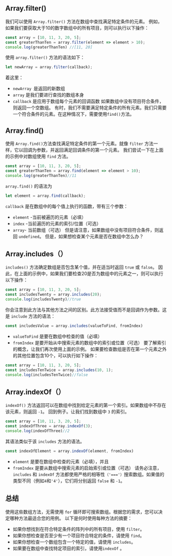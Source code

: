 ## Array.filter()
我们可以使用 `Array.filter()` 方法在数组中查找满足特定条件的元素。
例如，如果我们要获取大于10的数字数组中的所有项目，则可以执行以下操作：
```js
const array = [10, 11, 3, 20, 5];
const greaterThanTen = array.filter(element => element > 10);
console.log(greaterThanTen) //[11, 20]
```
使用 `array.filter()` 方法的语法如下：
```js
let newArray = array.filter(callback);
```
着这里：
* `newArray `是返回的新数组
* `array` 是我们要进行查找的数组本身
* `callback` 是应用于数组每个元素的回调函数
如果数组中没有项目符合条件，则返回一个空数组。
有时，我们不需要满足特定条件的所有元素。我们只需要一个符合条件的元素。在这种情况下，需要使用`find()`方法。
## Array.find()
使用 `Array.find()`方法查找满足特定条件的第一个元素。就像 `filter` 方法一样，它以回调为参数，并返回满足回调条件的第一个元素。
我们尝试一下在上面的示例中对数组使用 `find` 方法。
```js
const array = [10, 11, 3, 20, 5];
const greaterThanTen = array.find(element => element > 10);
console.log(greaterThanTen)//11
```
`array.find()` 的语法为
```js
let element = array.find(callback);
```
`callback` 是在数组中的每个值上执行的函数，带有三个参数：
- `element` -当前被遍历的元素（必填）
- `index` -当前遍历的元素的索引/位置（可选）
- `array`- 当前数组（可选）
但是请注意，如果数组中没有项目符合条件，则返回 `undefined`。
但是，如果想检查某个元素是否在数组中怎么办？
## Array.includes（）
`includes()` 方法确定数组是否包含某个值，并在适当时返回 `true` 或 `false`。
因此，在上面的示例中，如果我们要检查20是否为数组中的元素之一，则可以执行以下操作：
```js
const array = [10, 11, 3, 20, 5];
const includesTwenty = array.includes(20);
console.log(includesTwenty)//true
```
你会注意到此方法与其他方法之间的区别。此方法接受值而不是回调作为参数。这是 `include` 方法的语法：
```js
const includesValue = array.includes(valueToFind, fromIndex)
```
- `valueToFind` 是要在数组中检查的值（必填）
- `fromIndex` 是要开始从中搜索元素的数组中的索引或位置（可选）
要了解索引的概念，让我们再次使用上面的示例。
如果要检查数组是否在第一个元素之外的其他位置包含10个，可以执行如下操作：
```js
const array = [10, 11, 3, 20, 5];
const includesTenTwice = array.includes(10, 1);
console.log(includesTenTwice)//false
```
## Array.indexOf（）
`indexOf()` 方法返回可以在数组中找到给定元素的第一个索引。如果数组中不存在该元素，则返回 `-1`。
回到例子。让我们找到数组中 `3` 的索引。
```js
const array = [10, 11, 3, 20, 5];
const indexOfThree = array.indexOf(3);
console.log(indexOfThree)//2
```
其语法类似于该 `includes` 方法的语法。
```js
const indexOfElement = array.indexOf(element, fromIndex)
```
- `element` 是要在数组中检查的元素（必填），并且
- `fromIndex` 是要从数组中搜索元素的启始索引或位置（可选）
请务必注意，`includes` 和 `indexOf` 方法都使用严格的相等性`（'==='）`搜索数组。如果值的类型不同（例如`4`和`'4'`），它们将分别返回 `false` 和 `-1`。
## 总结
使用这些数组方法，无需使用 `for` 循环即可搜索数组。根据您的需求，您可以决定哪种方法最适合您的用例。
以下是何时使用每种方法的摘要：
- 如果你想找到在符合特定条件的阵列中的所有项目，使用 `filter`。
- 如果你想检查是否至少有一个项目符合特定的条件，请使用 `find`。
- 如果你想检查一个数组包含一个特定的值，请使用 `includes`。
- 如果要在数组中查找特定项目的索引，请使用`indexOf` 。
